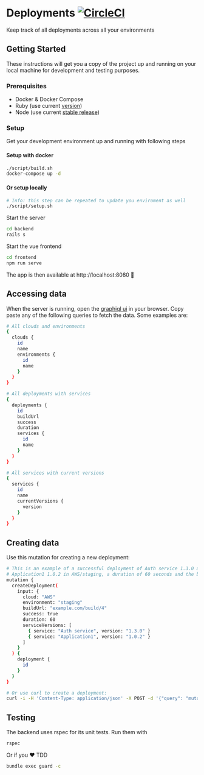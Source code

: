 # Deployments [![CircleCI](https://circleci.com/gh/joinez/deployments.svg?style=svg)](https://circleci.com/gh/joinez/deployments)

Keep track of all deployments across all your environments

## Getting Started

These instructions will get you a copy of the project up and running on your
local machine for development and testing purposes.

### Prerequisites

- Docker & Docker Compose
- Ruby (use current [version](backend/.ruby-version))
- Node (use current [stable release](https://nodejs.org/en/about/releases/))

### Setup

Get your development environment up and running with following steps

#### Setup with docker
```sh
./script/build.sh
docker-compose up -d
```
#### Or setup locally
```sh
# Info: this step can be repeated to update you enviroment as well
./script/setup.sh
```
Start the server
```sh
cd backend
rails s
```
Start the vue frontend
```sh
cd frontend
npm run serve
```
The app is then available at http://localhost:8080 🎉

## Accessing data

When the server is running, open the [graphiql ui](http://localhost:3000/graphiql) in your browser. Copy paste any of the following queries to fetch the data. Some examples are:

```sh
# All clouds and environments
{
  clouds {
    id
    name
    environments {
      id
      name
    }
  }
}

# All deployments with services
{
  deployments {
    id
    buildUrl
    success
    duration
    services {
      id
      name
    }
  }
}

# All services with current versions
{
  services {
    id
    name
    currentVersions {
      version
    }
  }
}
```

## Creating data

Use this mutation for creating a new deployment:

```sh
# This is an example of a successful deployment of Auth service 1.3.0 and
# Application1 1.0.2 in AWS/staging, a duration of 60 seconds and the build URL
mutation {
  createDeployment(
    input: {
      cloud: "AWS"
      environment: "staging"
      buildUrl: "example.com/build/4"
      success: true
      duration: 60
      serviceVersions: [
        { service: "Auth service", version: "1.3.0" }
        { service: "Application1", version: "1.0.2" }
      ]
    }
  ) {
    deployment {
      id
    }
  }
}

# Or use curl to create a deployment:
curl -i -H 'Content-Type: application/json' -X POST -d '{"query": "mutation { createDeployment(input: { cloud: \"Google\", environment: \"production\", buildUrl: \"example.com/build/5\", success: true, duration: 60, serviceVersions: [{ service: \"Application2\", version: \"1.2.0\" }] }) { deployment { id } } }"}' localhost:3000/graphql
```

## Testing

The backend uses rspec for its unit tests. Run them with

```sh
rspec
```

Or if you️ ❤️  TDD

```sh
bundle exec guard -c
```
